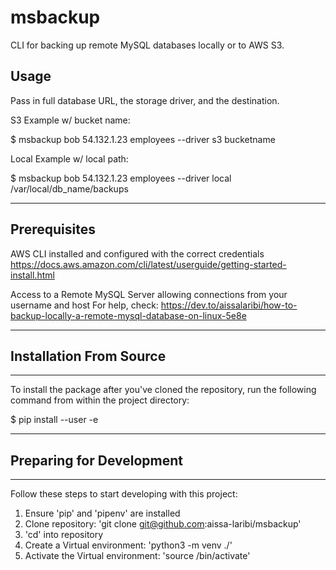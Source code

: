 msbackup
========

CLI for backing up remote MySQL databases locally or to AWS S3.

## Usage

Pass in full database URL, the storage driver, and the destination.

S3 Example w/ bucket name:

$ msbackup bob 54.132.1.23 employees --driver s3 bucketname

Local Example w/ local path:

$ msbackup bob 54.132.1.23 employees --driver local /var/local/db_name/backups  

---
Prerequisites
---
AWS CLI installed and configured with the correct credentials
https://docs.aws.amazon.com/cli/latest/userguide/getting-started-install.html

Access to a Remote MySQL Server allowing connections from your username and host
For help, check: https://dev.to/aissalaribi/how-to-backup-locally-a-remote-mysql-database-on-linux-5e8e

---
## Installation From Source
---
To install the package after you've cloned the repository, 
run the following command from within the project directory:

$ pip install --user -e

---
## Preparing for Development
---

Follow these steps to start developing with this project:

1. Ensure 'pip' and 'pipenv' are installed
2. Clone repository: 'git clone git@github.com:aissa-laribi/msbackup'
3. 'cd' into repository
4. Create a Virtual environment: 'python3 -m venv ./<env-name>'
5. Activate the Virtual environment:  'source <env-name>/bin/activate'
